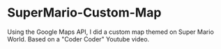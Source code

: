 # SuperMario-Custom-Map
Using the Google Maps API, I did a custom map themed on Super Mario World. Based on a "Coder Coder" Youtube video. 
